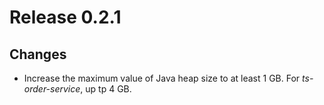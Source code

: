 # Release 0.2.1

## Changes
- Increase the maximum value of Java heap size to at least 1 GB. For *ts-order-service*, up tp 4 GB.